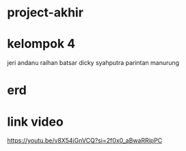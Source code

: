 # project-akhir

# kelompok 4
jeri andanu
raihan batsar
dicky syahputra
parintan manurung

# erd


# link video 
https://youtu.be/v8X54iGnVCQ?si=2f0x0_aBwaRRipPC



